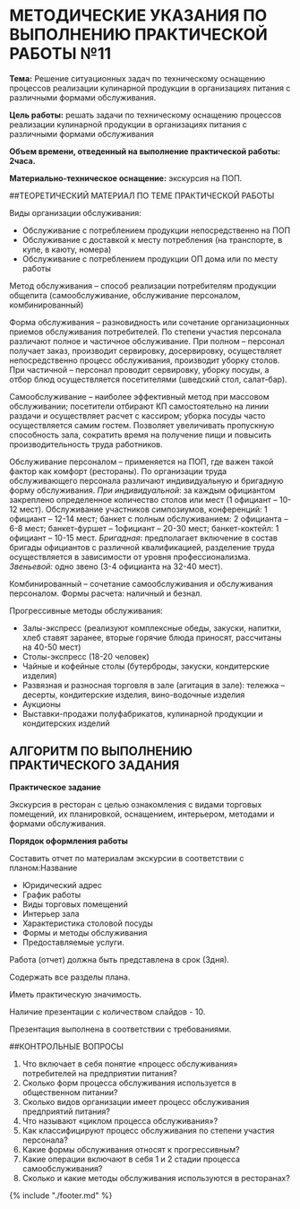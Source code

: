 # МЕТОДИЧЕСКИЕ УКАЗАНИЯ ПО ВЫПОЛНЕНИЮ ПРАКТИЧЕСКОЙ РАБОТЫ №11

**Тема:** Решение ситуационных задач по техническому оснащению процессов реализации кулинарной продукции в организациях питания с различными формами обслуживания.

**Цель работы:** решать задачи по техническому оснащению процессов реализации кулинарной продукции в организациях питания с различными формами обслуживания

**Объем времени, отведенный на выполнение практической работы: 2часа.**

**Материально-техническое оснащение:** экскурсия на ПОП.

##ТЕОРЕТИЧЕСКИЙ МАТЕРИАЛ ПО ТЕМЕ ПРАКТИЧЕСКОЙ РАБОТЫ

Виды организации обслуживания:

- Обслуживание с потреблением продукции непосредственно на ПОП
- Обслуживание с доставкой к месту потребления (на транспорте, в купе, в каюту, номера)
- Обслуживание с потреблением продукции ОП дома или по месту работы

Метод обслуживания – способ реализации потребителям продукции общепита (самообслуживание, обслуживание персоналом, комбинированный)

Форма обслуживания – разновидность или сочетание организационных приемов обслуживания потребителей. По степени участия персонала различают полное и частичное обслуживание. При полном – персонал получает заказ, производит сервировку, досервировку, осуществляет непосредственно процесс обслуживания, производит уборку столов. При частичной – персонал проводит сервировку, уборку посуды, а отбор блюд осуществляется посетителями (шведский стол, салат-бар).

Самообслуживание – наиболее эффективный метод при массовом обслуживании; посетители отбирают КП самостоятельно на линии раздачи и осуществляет расчет с кассиром; уборка посуды часто осуществляется самим гостем. Позволяет увеличивать пропускную способность зала, сократить время на получение пищи и повысить производительность труда работников.

Обслуживание персоналом – применяется на ПОП, где важен такой фактор как комфорт (рестораны). По организации труда обслуживающего персонала различают индивидуальную и бригадную форму обслуживания. _При индивидуальной_: за каждым официантом закреплено определенное количество столов или мест (1 официант – 10-12 мест). Обслуживание участников симпозиумов, конференций: 1 официант – 12-14 мест; банкет с полным обслуживанием: 2 официанта – 6-8 мест; банкет-фуршет – 1официант – 20-30 мест; банкет-коктейл: 1 официант – 10-15 мест. _Бригадная_: предполагает включение в состав бригады официантов с различной квалификацией, разделение труда осуществляется в зависимости от уровня профессионализма. _Звеньевой:_ одно звено (3-4 официанта на 32-40 мест).

Комбинированный – сочетание самообслуживания и обслуживания персоналом. Формы расчета: наличный и безнал.

Прогрессивные методы обслуживания:

* Залы-экспресс (реализуют комплексные обеды, закуски, напитки, хлеб ставят заранее, вторые горячие блюда приносят, рассчитаны на 40-50 мест)
* Столы-экспресс (18-20 человек)
* Чайные и кофейные столы (бутерброды, закуски, кондитерские изделия)
* Развязная и разносная торговля в зале (агитация в зале): тележка – десерты, кондитерские изделия, вино-водочные изделия
* Аукционы
* Выставки-продажи полуфабрикатов, кулинарной продукции и кондитерских изделий

## АЛГОРИТМ ПО ВЫПОЛНЕНИЮ ПРАКТИЧЕСКОГО ЗАДАНИЯ

**Практическое задание**

Экскурсия в ресторан с целью ознакомления с видами торговых помещений, их планировкой, оснащением, интерьером, методами и формами обслуживания.

**Порядок оформления работы**

Составить отчет по материалам экскурсии в соответствии с планом:Название

* Юридический адрес
* График работы
* Виды торговых помещений
* Интерьер зала
* Характеристика столовой посуды
* Формы и методы обслуживания
* Предоставляемые услуги.

Работа (отчет) должна быть представлена в срок (3дня).

Содержать все разделы плана.

Иметь практическую значимость.

Наличие презентации с количеством слайдов - 10.

Презентация выполнена в соответствии с требованиями.

##КОНТРОЛЬНЫЕ ВОПРОСЫ

1.  Что включает в себя понятие «процесс обслуживания» потребителей на предприятии питания?
2.  Сколько форм процесса обслуживания используется в общественном питании?
3.  Сколько видов организации имеет процесс обслуживания предприятий питания?
4.  Что называют «циклом процесса обслуживания»?
5.  Как классифицируют процесс обслуживания по степени участия персонала?
6.  Какие формы обслуживания относят к прогрессивным?
7.  Какие операции включают в себя 1 и 2 стадии процесса самообслуживания?
8.  Сколько и какие методы обслуживания используются в ресторанах?

{% include "./footer.md" %}